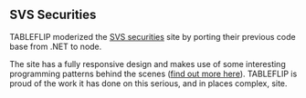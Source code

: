 ## SVS Securities

TABLEFLIP moderized the [SVS securities](https://www.svssecurities.com/) site by porting their previous code base from .NET to node.

<div class="full">

The site has a fully responsive design and makes use of some interesting programming patterns behind the scenes ([find out more here](http://nodepatternsbooks.com/books/work-queues.html)). TABLEFLIP is proud of the work it has done on this serious, and in places complex, site.

</div>
